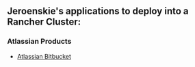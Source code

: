 ## Jeroenskie's applications to deploy into a Rancher Cluster:

### Atlassian Products
- [Atlassian Bitbucket](templates/AtlassianBitbucket)
